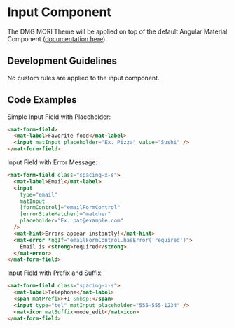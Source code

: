 # Input Component

The DMG MORI Theme will be applied on top of the default Angular Material Component ([documentation here](https://material.angular.io/components/input/overview)).

## Development Guidelines

No custom rules are applied to the input component.

## Code Examples

Simple Input Field with Placeholder:

```html
<mat-form-field>
  <mat-label>Favorite food</mat-label>
  <input matInput placeholder="Ex. Pizza" value="Sushi" />
</mat-form-field>
```

Input Field with Error Message:

```html
<mat-form-field class="spacing-x-s">
  <mat-label>Email</mat-label>
  <input
    type="email"
    matInput
    [formControl]="emailFormControl"
    [errorStateMatcher]="matcher"
    placeholder="Ex. pat@example.com"
  />
  <mat-hint>Errors appear instantly!</mat-hint>
  <mat-error *ngIf="emailFormControl.hasError('required')">
    Email is <strong>required</strong>
  </mat-error>
</mat-form-field>
```

Input Field with Prefix and Suffix:

```html
<mat-form-field class="spacing-x-s">
  <mat-label>Telephone</mat-label>
  <span matPrefix>+1 &nbsp;</span>
  <input type="tel" matInput placeholder="555-555-1234" />
  <mat-icon matSuffix>mode_edit</mat-icon>
</mat-form-field>
```
